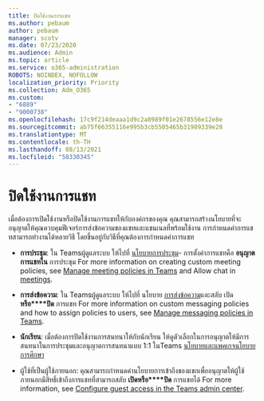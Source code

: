 ```yaml
---
title: ปิดใช้งานการแชท
ms.author: pebaum
author: pebaum
manager: scotv
ms.date: 07/23/2020
ms.audience: Admin
ms.topic: article
ms.service: o365-administration
ROBOTS: NOINDEX, NOFOLLOW
localization_priority: Priority
ms.collection: Adm_O365
ms.custom:
- "6889"
- "9000738"
ms.openlocfilehash: 17c9f214deaaa1d9c2a8989f01e2678556e12e8e
ms.sourcegitcommit: ab75f66355116e995b3cb5505465b31989339e28
ms.translationtype: MT
ms.contentlocale: th-TH
ms.lasthandoff: 08/13/2021
ms.locfileid: "58330345"
---
```

# <a name="disable-chat"></a>ปิดใช้งานการแชท

เมื่อต้องการเปิดใช้งานหรือปิดใช้งานการแชทให้กับองค์กรของคุณ คุณสามารถสร้างนโยบายที่จะอนุญาตให้คุณควบคุมฟีเจอร์การส่งข้อความของแชทและแชนเนลที่พร้อมใช้งาน การกําหนดค่าการแชทสามารถทํางานได้หลายวิธี โดยขึ้นอยู่กับวิธีที่คุณต้องการกําหนดค่าการแชท

- **การประชุม**: ใน Teamsผู้ดูแลระบบ ให้ไปที่ [นโยบายการประชุม](https://admin.teams.microsoft.com/)- การตั้งค่าการแชทคือ **อนุญาตการแชทใน** การประชุม For more information on creating custom meeting policies, see [Manage meeting policies in Teams](https://docs.microsoft.com/microsoftteams/meeting-policies-in-teams) and Allow chat in [meetings](https://docs.microsoft.com/microsoftteams/meeting-policies-in-teams#allow-chat-in-meetings).

- **การส่งข้อความ**: ใน Teamsผู้ดูแลระบบ ให้ไปที่ นโยบาย [การส่งข้อความ](https://admin.teams.microsoft.com/)และสลับ เปิด **หรือ****ปิด** การแชท For more information on custom messaging policies and how to assign policies to users, see [Manage messaging policies in Teams](https://docs.microsoft.com/microsoftteams/messaging-policies-in-teams).

- **นักเรียน**: เมื่อต้องการปิดใช้งานการสนทนาให้กับนักเรียน ให้ดูตัวเลือกในการอนุญาตให้มีการสนทนาในการประชุมและอนุญาตการสนทนาแบบ 1:1 ในTeams [นโยบายและแพคเกจนโยบายการศึกษา](https://docs.microsoft.com/microsoftteams/policy-packages-edu)

- ผู้ใช้ที่เป็นผู้ใช้ภายนอก: คุณสามารถกําหนดค่านโยบายการเข้าถึงของแขกเพื่ออนุญาตให้ผู้ใช้ภายนอกมีสิทธิ์เข้าถึงการแชทที่สามารถสลับ **เปิดหรือ****ปิด** การแชทได้ For more information, see [Configure guest access in the Teams admin center](https://docs.microsoft.com/microsoftteams/set-up-guests#configure-guest-access-in-the-teams-admin-center).




